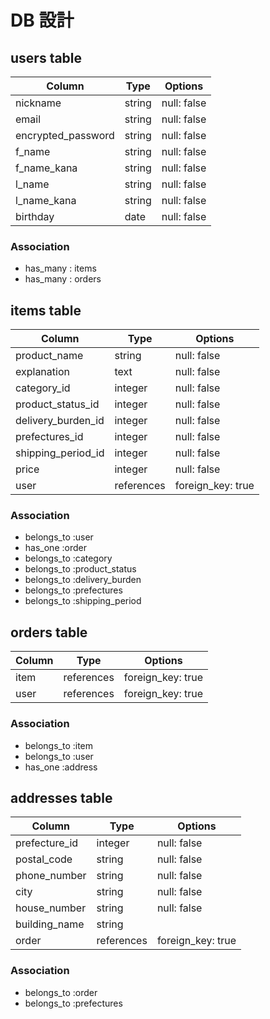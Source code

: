 # DB 設計

## users table

| Column              | Type             | Options              |
|---------------------|------------------|----------------------|
| nickname            | string           | null: false          |
| email               | string           | null: false          |
| encrypted_password  | string           | null: false          |
| f_name              | string           | null: false          |
| f_name_kana         | string           | null: false          |
| l_name              | string           | null: false          |
| l_name_kana         | string           | null: false          |
| birthday            | date             | null: false          |

### Association
- has_many : items
- has_many : orders


## items table

| Column                         | Type       | Options           |
|--------------------------------|------------|-------------------|
| product_name                   | string     | null: false       |
| explanation                    | text       | null: false       |
| category_id                    | integer    | null: false       |
| product_status_id              | integer    | null: false       |
| delivery_burden_id             | integer    | null: false       |
| prefectures_id                 | integer    | null: false       |
| shipping_period_id             | integer    | null: false       |
| price                          | integer    | null: false       |
| user                           | references | foreign_key: true |

### Association
- belongs_to :user
- has_one    :order
- belongs_to :category
- belongs_to :product_status
- belongs_to :delivery_burden
- belongs_to :prefectures
- belongs_to :shipping_period


## orders table

| Column         | Type        | Options           |
|----------------|-------------|-------------------|
| item           | references  | foreign_key: true |
| user           | references  | foreign_key: true |

### Association
- belongs_to :item
- belongs_to :user
- has_one    :address


## addresses table

| Column          | Type        | Options           |
|-----------------|-------------|-------------------|
| prefecture_id   | integer     | null: false       |
| postal_code     | string      | null: false       |
| phone_number    | string      | null: false       |
| city            | string      | null: false       |
| house_number    | string      | null: false       |
| building_name   | string      |                   |
| order           | references  | foreign_key: true |

### Association
- belongs_to :order
- belongs_to :prefectures